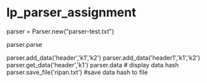 lp_parser_assignment
====================


parser = Parser.new("parser-test.txt")

parser.parse

parser.add_data('header','k1','k2')
parser.add_data('header1','k1','k2')
parser.get_data('header','k1')
parser.data # display data hash
parser.save_file('ripan.txt') #save data hash to file
